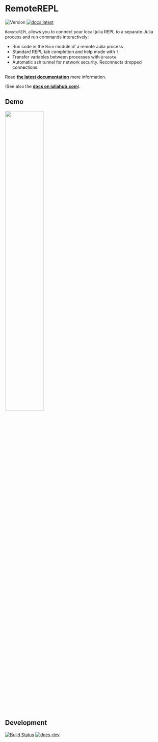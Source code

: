 # RemoteREPL

![Version](https://juliahub.com/docs/RemoteREPL/version.svg)
[![docs latest](https://img.shields.io/badge/docs-latest-blue.svg)](https://juliahub.com/docs/RemoteREPL)

`RemoteREPL` allows you to connect your local julia REPL to a separate Julia
process and run commands interactively:

* Run code in the `Main` module of a remote Julia process
* Standard REPL tab completion and help mode with `?`
* Transfer variables between processes with `@remote`
* Automatic ssh tunnel for network security. Reconnects dropped connections.

Read [**the latest documentation**](https://c42f.github.io/RemoteREPL.jl/dev) more information.

(See also the [**docs on juliahub.com**](https://juliahub.com/docs/RemoteREPL)).

## Demo

[<img src="https://asciinema.org/a/422428.svg" width=50%>](https://asciinema.org/a/422428)

## Development

[![Build Status](https://github.com/c42f/RemoteREPL.jl/workflows/CI/badge.svg)](https://github.com/c42f/RemoteREPL.jl/actions)
[![docs-dev](https://img.shields.io/badge/docs-dev-blue.svg)](https://c42f.github.io/RemoteREPL.jl/dev)

